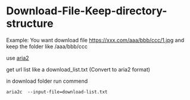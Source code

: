 # Download-File-Keep-directory-structure
Example:
You want  download file
https://xxx.com/aaa/bbb/ccc/1.jpg
and  keep the folder  like    /aaa/bbb/ccc

use  [aria2](https://aria2.github.io/)

get url list   like a   download_list.txt   (Convert to  aria2 format)

in download folder run commend

```
aria2c  --input-file=download-list.txt
```
